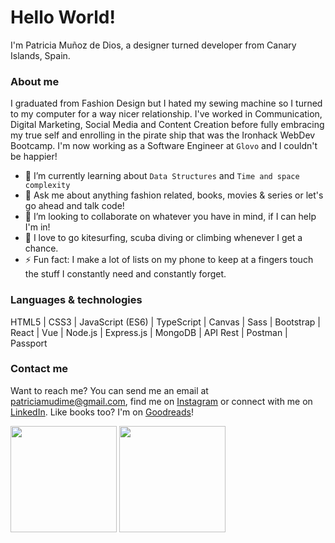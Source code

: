 # Hello World!

I'm Patricia Muñoz de Dios, a designer turned developer from Canary Islands, Spain.

### About me

I graduated from Fashion Design but I hated my sewing machine so I turned to my computer for a way nicer relationship.
I've worked in Communication, Digital Marketing, Social Media and Content Creation before fully embracing my true self and enrolling in the pirate ship that was the Ironhack WebDev Bootcamp.
I'm now working as a Software Engineer at `Glovo` and I couldn't be happier!

- 🌱  I’m currently learning about `Data Structures` and `Time and space complexity`
- 💬  Ask me about anything fashion related, books, movies & series or let's go ahead and talk code!
- 👯  I’m looking to collaborate on whatever you have in mind, if I can help I'm in!
- :muscle:  I love to go kitesurfing, scuba diving or climbing whenever I get a chance.
- :zap:  Fun fact: I make a lot of lists on my phone to keep at a fingers touch the stuff I constantly need and constantly forget.


### Languages & technologies

HTML5 | CSS3 | JavaScript (ES6) | TypeScript | Canvas | Sass | Bootstrap | React | Vue | Node.js | Express.js | MongoDB | API Rest | Postman | Passport

### Contact me

Want to reach me? You can send me an email at patriciamudime@gmail.com, find me on [Instagram](https://www.instagram.com/patriciamdm/) or connect with me on [LinkedIn](https://www.linkedin.com/in/patriciamudime/). Like books too? I'm on [Goodreads](https://www.goodreads.com/patriciamdm)!



<div >
  <img height="170px" src="https://github-readme-stats.vercel.app/api?username=patriciamdm&show_icons=true&theme=algolia&icon_color=f4cd7c&hide_border=true" />
  <img height="170px" src="https://github-readme-stats.vercel.app/api/top-langs/?username=patriciamdm&layout=compact&theme=algolia&hide_border=true" />
</div>

<!--- [![Patricia's GitHub Stats](https://github-readme-stats.vercel.app/api?username=patriciamdm&show_icons=true&theme=ayu-mirage)](https://github.com/patriciamdm/github-readme) [![Top Langs](https://github-readme-stats.vercel.app/api/top-langs/?username=patriciamdm&layout=compact&theme=ayu-mirage)](https://github.com/patriciamdm/github-readme) --->

<!--- 
- 🔭 I’m currently working on ...
- 🌱 I’m currently learning ...
- 👯 I’m looking to collaborate on ...
- 🤔 I’m looking for help with ...
- 💬 Ask me about ...
- 📫 How to reach me: ...
- 😄 Pronouns: ...
- ⚡ Fun fact: ...
--->

<!--- [<img src="https://now-playing-codestackr.vercel.app/api/spotify-playing" alt="codeSTACKr Spotify Playing" width="350" />](https://open.spotify.com/user/swyqyimdc12jajde4vpwd2x1b) --->
